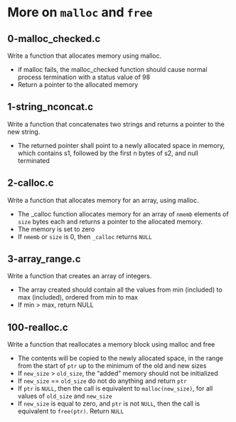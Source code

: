 # More on `malloc` and `free`

## 0-malloc_checked.c
Write a function that allocates memory using malloc.
- if malloc fails, the malloc_checked function should cause normal process termination with a status value of 98
- Return a pointer to the allocated memory

## 1-string_nconcat.c
Write a function that concatenates two strings and returns a pointer to the new string.
- The returned pointer shall point to a newly allocated space in memory, which contains s1, followed by the first n bytes of s2, and null terminated

## 2-calloc.c
Write a function that allocates memory for an array, using malloc.
- The _calloc function allocates memory for an array of `nmemb` elements of `size` bytes each and returns a pointer to the allocated memory.
- The memory is set to zero
- If `nmemb` or `size` is 0, then `_calloc` returns `NULL`

## 3-array_range.c
Write a function that creates an array of integers.
- The array created should contain all the values from min (included) to max (included), ordered from min to max
- If min > max, return NULL

## 100-realloc.c
Write a function that reallocates a memory block using malloc and free
- The contents will be copied to the newly allocated space, in the range from the start of `ptr` up to the minimum of the old and new sizes
- If `new_size` > `old_size`, the “added” memory should not be initialized
- If `new_size` == `old_size` do not do anything and return `ptr`
- If `ptr` is `NULL`, then the call is equivalent to `malloc(new_size)`, for all values of `old_size` and `new_size`
- If `new_size` is equal to zero, and `ptr` is not `NULL`, then the call is equivalent to `free(ptr)`. Return `NULL`
